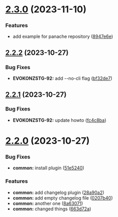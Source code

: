 # [2.3.0](https://github.com/hirschmax/semver-automation/compare/v2.2.2...v2.3.0) (2023-11-10)


### Features

* add example for panache repository ([8947e6e](https://github.com/hirschmax/semver-automation/commit/8947e6e57c359720f1f2943edda7fb08e32ea83a))

## [2.2.2](https://github.com/hirschmax/semver-automation/compare/v2.2.1...v2.2.2) (2023-10-27)


### Bug Fixes

* **EVOKONZSTG-92:** add --no-cli flag ([bf32de7](https://github.com/hirschmax/semver-automation/commit/bf32de7dfc92aef8a9e6e6445c1e2f909e8e91be))

## [2.2.1](https://github.com/hirschmax/semver-automation/compare/v2.2.0...v2.2.1) (2023-10-27)


### Bug Fixes

* **EVOKONZSTG-92:** update howto ([fc4c8ba](https://github.com/hirschmax/semver-automation/commit/fc4c8ba4cff501d1e0cff2df59cd8cf484f76d81))

# [2.2.0](https://github.com/hirschmax/semver-automation/compare/v2.1.1...v2.2.0) (2023-10-27)


### Bug Fixes

* **common:** install plugin ([51e5240](https://github.com/hirschmax/semver-automation/commit/51e52407f14e60704bfc565124750c28150a3d46))


### Features

* **common:** add changelog plugin ([28a90a2](https://github.com/hirschmax/semver-automation/commit/28a90a2095ee55cbb31b9664fcc2785fe48cdb69))
* **common:** add empty changelog file ([0207b40](https://github.com/hirschmax/semver-automation/commit/0207b408d85f57202bb09aa1b23268276982f3ec))
* **common:** another one ([8a63071](https://github.com/hirschmax/semver-automation/commit/8a63071525c588e37a2491260dfd6ebd8cf8d34e))
* **common:** changed things ([663d72a](https://github.com/hirschmax/semver-automation/commit/663d72aff9987bb1cabaadfdfd5517babf19370f))
